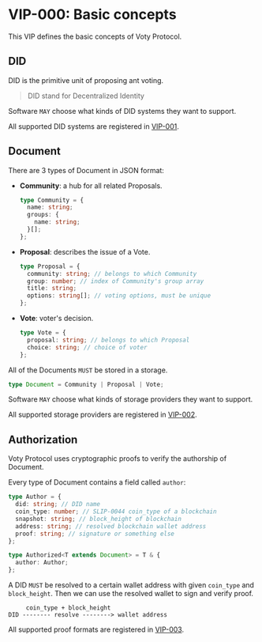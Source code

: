 # VIP-000: Basic concepts

This VIP defines the basic concepts of Voty Protocol.

## DID

DID is the primitive unit of proposing ant voting.

> DID stand for Decentralized Identity

Software `MAY` choose what kinds of DID systems they want to support.

All supported DID systems are registered in [VIP-001](/vips/VIP-001.md).

## Document

There are 3 types of Document in JSON format:

- **Community**: a hub for all related Proposals.

  ```ts
  type Community = {
    name: string;
    groups: {
      name: string;
    }[];
  };
  ```

- **Proposal**: describes the issue of a Vote.

  ```ts
  type Proposal = {
    community: string; // belongs to which Community
    group: number; // index of Community's group array
    title: string;
    options: string[]; // voting options, must be unique
  };
  ```

- **Vote**: voter's decision.

  ```ts
  type Vote = {
    proposal: string; // belongs to which Proposal
    choice: string; // choice of voter
  };
  ```

All of the Documents `MUST` be stored in a storage.

```ts
type Document = Community | Proposal | Vote;
```

Software `MAY` choose what kinds of storage providers they want to support.

All supported storage providers are registered in [VIP-002](/vips/VIP-002.md).

## Authorization

Voty Protocol uses cryptographic proofs to verify the authorship of Document.

Every type of Document contains a field called `author`:

```ts
type Author = {
  did: string; // DID name
  coin_type: number; // SLIP-0044 coin_type of a blockchain
  snapshot: string; // block_height of blockchain
  address: string; // resolved blockchain wallet address
  proof: string; // signature or something else
};

type Authorized<T extends Document> = T & {
  author: Author;
};
```

A DID `MUST` be resolved to a certain wallet address with given `coin_type` and `block_height`. Then we can use the resolved wallet to sign and verify proof.

```
     coin_type + block_height
DID -------- resolve --------> wallet address
```

All supported proof formats are registered in [VIP-003](/vips/VIP-003.md).
